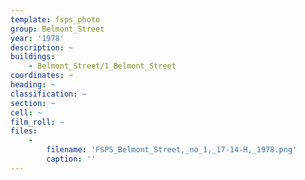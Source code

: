 ```yaml
---
template: fsps_photo
group: Belmont_Street
year: '1978'
description: ~
buildings:
    - Belmont_Street/1_Belmont_Street
coordinates: ~
heading: ~
classification: ~
section: ~
cell: ~
film_roll: ~
files:
    -
        filename: 'FSPS_Belmont_Street,_no_1,_17-14-H,_1978.png'
        caption: ''
---
```

